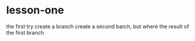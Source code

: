 # lesson-one
the first try
create a branch
create a second barch, but where the result of the first branch

